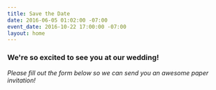 ```yaml
---
title: Save the Date
date: 2016-06-05 01:02:00 -07:00
event_date: 2016-10-22 17:00:00 -07:00
layout: home
---
```


### We're so excited to see you at our wedding!

*Please fill out the form below so we can send you an awesome paper invitation!*